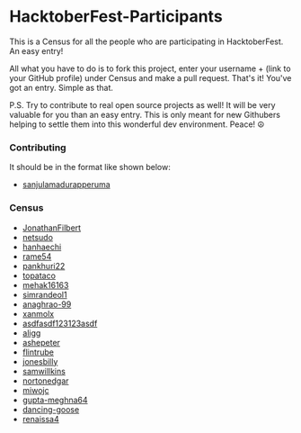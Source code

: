 # HacktoberFest-Participants
This is a Census for all the people who are participating in HacktoberFest. An easy entry!

All what you have to do is to fork this project, enter your username + (link to your GitHub profile) under Census and make a pull request. That's it! You've got an entry. Simple as that.

P.S. Try to contribute to real open source projects as well! It will be very valuable for you than an easy entry. This is only meant for new Githubers helping to settle them into this wonderful dev environment. Peace! ☮️


### Contributing
It should be in the format like shown below:

  - [sanjulamadurapperuma](https://github.com/sanjulamadurapperuma)

### Census

  - [JonathanFilbert](https://github.com/jonathanfilbert)
  - [netsudo](https://github.com/netsudo)
  - [hanhaechi](https://github.com/hanhaechi)
  - [rame54](https://github.com/rame54)
  - [pankhuri22](https://github.com/pankhuri22)
  - [topataco](https://github.com/topataco)
  - [mehak16163](https://github.com/mehak16163)
  - [simrandeol1](https://github.com/simrandeol1)
  - [anaghrao-99](http://github.com/anaghrao-99)
  - [xanmolx](https://github.com/xanmolx)
  - [asdfasdf123123asdf](https://github.com/asdfasdf123123asdf)
  - [aligg](https://github.com/aligg)
  - [ashepeter](https://github.com/ashepeter)
  - [flintrube](https://github.com/flintrube)
  - [jonesbilly](https://github.com/jonesbilly)
  - [samwillkins](https://github.com/samwillkins)
  - [nortonedgar](https://github.com/nortonedgar)
  - [miwojc](https://github.com/miwojc)
  - [gupta-meghna64](https://github.com/gupta-meghna64)
  - [dancing-goose](https://github.com/dancing-goose)
  - [renaissa4](https://github.com/renaissa4)
